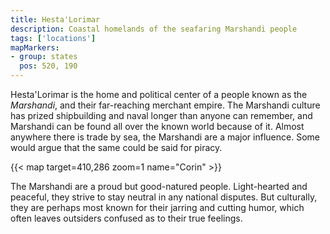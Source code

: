 ```yaml
---
title: Hesta'Lorimar
description: Coastal homelands of the seafaring Marshandi people
tags: ['locations']
mapMarkers:
- group: states
  pos: 520, 190
---
```


Hesta'Lorimar is the home and political center of a people known as the _Marshandi_, and their far-reaching merchant empire. The Marshandi culture has prized shipbuilding and naval longer than anyone can remember, and Marshandi can be found all over the known world because of it. Almost anywhere there is trade by sea, the Marshandi are a major influence. Some would argue that the same could be said for piracy.

{{< map target=410,286 zoom=1 name="Corin" >}}

The Marshandi are a proud but good-natured people. Light-hearted and peaceful, they strive to stay neutral in any national disputes. But culturally, they are perhaps most known for their jarring and cutting humor, which often leaves outsiders confused as to their true feelings.

